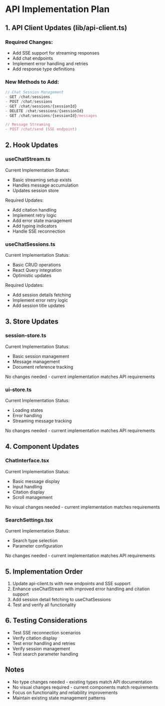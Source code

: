 # API Implementation Plan

## 1. API Client Updates (lib/api-client.ts)

### Required Changes:
- Add SSE support for streaming responses
- Add chat endpoints
- Implement error handling and retries
- Add response type definitions

### New Methods to Add:
```typescript
// Chat Session Management
- GET /chat/sessions
- POST /chat/sessions
- GET /chat/sessions/{sessionId}
- DELETE /chat/sessions/{sessionId}
- GET /chat/sessions/{sessionId}/messages

// Message Streaming
- POST /chat/send (SSE endpoint)
```

## 2. Hook Updates

### useChatStream.ts
Current Implementation Status:
- Basic streaming setup exists
- Handles message accumulation
- Updates session store

Required Updates:
- Add citation handling
- Implement retry logic
- Add error state management
- Add typing indicators
- Handle SSE reconnection

### useChatSessions.ts
Current Implementation Status:
- Basic CRUD operations
- React Query integration
- Optimistic updates

Required Updates:
- Add session details fetching
- Implement error retry logic
- Add session title updates

## 3. Store Updates

### session-store.ts
Current Implementation Status:
- Basic session management
- Message management
- Document reference tracking

No changes needed - current implementation matches API requirements

### ui-store.ts
Current Implementation Status:
- Loading states
- Error handling
- Streaming message tracking

No changes needed - current implementation matches API requirements

## 4. Component Updates

### ChatInterface.tsx
Current Implementation Status:
- Basic message display
- Input handling
- Citation display
- Scroll management

No visual changes needed - current implementation matches requirements

### SearchSettings.tsx
Current Implementation Status:
- Search type selection
- Parameter configuration

No changes needed - current implementation matches API requirements

## 5. Implementation Order

1. Update api-client.ts with new endpoints and SSE support
2. Enhance useChatStream with improved error handling and citation support
3. Add session detail fetching to useChatSessions
4. Test and verify all functionality

## 6. Testing Considerations

- Test SSE reconnection scenarios
- Verify citation display
- Test error handling and retries
- Verify session management
- Test search parameter handling

## Notes

- No type changes needed - existing types match API documentation
- No visual changes required - current components match requirements
- Focus on functionality and reliability improvements
- Maintain existing state management patterns 